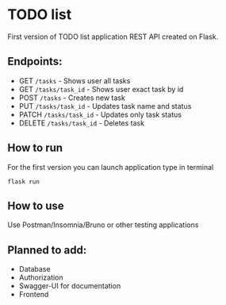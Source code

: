 # TODO list

First version of TODO list application REST API created on Flask.

## Endpoints:

- GET `/tasks` - Shows user all tasks
- GET `/tasks/task_id` - Shows user exact task by id
- POST `/tasks` - Creates new task
- PUT `/tasks/task_id` - Updates task name and status
- PATCH `/tasks/task_id` - Updates only task status
- DELETE `/tasks/task_id` - Deletes task

## How to run

For the first version you can launch application type in terminal

```
flask run
```

## How to use

Use Postman/Insomnia/Bruno or other testing applications

## Planned to add:

- Database
- Authorization
- Swagger-UI for documentation
- Frontend
